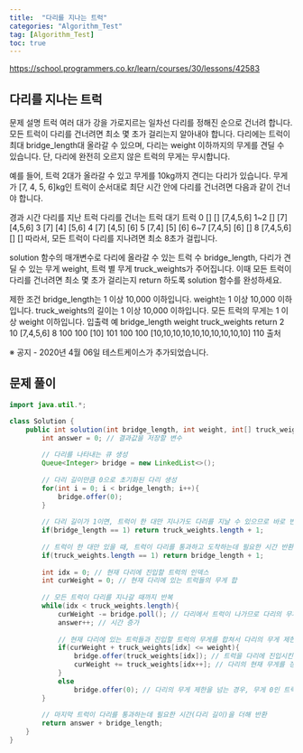 ```yaml
---
title:  "다리를 지나는 트럭"
categories: "Algorithm_Test"
tag: [Algorithm_Test]
toc: true
---
```


https://school.programmers.co.kr/learn/courses/30/lessons/42583

## 다리를 지나는 트럭

문제 설명
트럭 여러 대가 강을 가로지르는 일차선 다리를 정해진 순으로 건너려 합니다. 모든 트럭이 다리를 건너려면 최소 몇 초가 걸리는지 알아내야 합니다. 다리에는 트럭이 최대 bridge_length대 올라갈 수 있으며, 다리는 weight 이하까지의 무게를 견딜 수 있습니다. 단, 다리에 완전히 오르지 않은 트럭의 무게는 무시합니다.

예를 들어, 트럭 2대가 올라갈 수 있고 무게를 10kg까지 견디는 다리가 있습니다. 무게가 [7, 4, 5, 6]kg인 트럭이 순서대로 최단 시간 안에 다리를 건너려면 다음과 같이 건너야 합니다.

경과 시간	다리를 지난 트럭	다리를 건너는 트럭	대기 트럭
0	[]	[]	[7,4,5,6]
1~2	[]	[7]	[4,5,6]
3	[7]	[4]	[5,6]
4	[7]	[4,5]	[6]
5	[7,4]	[5]	[6]
6~7	[7,4,5]	[6]	[]
8	[7,4,5,6]	[]	[]
따라서, 모든 트럭이 다리를 지나려면 최소 8초가 걸립니다.

solution 함수의 매개변수로 다리에 올라갈 수 있는 트럭 수 bridge_length, 다리가 견딜 수 있는 무게 weight, 트럭 별 무게 truck_weights가 주어집니다. 이때 모든 트럭이 다리를 건너려면 최소 몇 초가 걸리는지 return 하도록 solution 함수를 완성하세요.

제한 조건
bridge_length는 1 이상 10,000 이하입니다.
weight는 1 이상 10,000 이하입니다.
truck_weights의 길이는 1 이상 10,000 이하입니다.
모든 트럭의 무게는 1 이상 weight 이하입니다.
입출력 예
bridge_length	weight	truck_weights	return
2	10	[7,4,5,6]	8
100	100	[10]	101
100	100	[10,10,10,10,10,10,10,10,10,10]	110
출처

※ 공지 - 2020년 4월 06일 테스트케이스가 추가되었습니다.

## 문제 풀이
```java
import java.util.*;

class Solution {
    public int solution(int bridge_length, int weight, int[] truck_weights) {
        int answer = 0; // 결과값을 저장할 변수
        
        // 다리를 나타내는 큐 생성
        Queue<Integer> bridge = new LinkedList<>();
        
        // 다리 길이만큼 0으로 초기화된 다리 생성
        for(int i = 0; i < bridge_length; i++){
            bridge.offer(0);
        }
        
        // 다리 길이가 1이면, 트럭이 한 대만 지나가도 다리를 지날 수 있으므로 바로 반환
        if(bridge_length == 1) return truck_weights.length + 1;
        
        // 트럭이 한 대만 있을 때, 트럭이 다리를 통과하고 도착하는데 필요한 시간 반환
        if(truck_weights.length == 1) return bridge_length + 1;
        
        int idx = 0; // 현재 다리에 진입할 트럭의 인덱스
        int curWeight = 0; // 현재 다리에 있는 트럭들의 무게 합
        
        // 모든 트럭이 다리를 지나갈 때까지 반복
        while(idx < truck_weights.length){
            curWeight -= bridge.poll(); // 다리에서 트럭이 나가므로 다리의 무게에서 빼준다
            answer++; // 시간 증가
            
            // 현재 다리에 있는 트럭들과 진입할 트럭의 무게를 합쳐서 다리의 무게 제한을 넘지 않는 경우
            if(curWeight + truck_weights[idx] <= weight){
                bridge.offer(truck_weights[idx]); // 트럭을 다리에 진입시킨다
                curWeight += truck_weights[idx++]; // 다리의 현재 무게를 갱신한다
            }
            else 
                bridge.offer(0); // 다리의 무게 제한을 넘는 경우, 무게 0인 트럭을 진입시킨다 (다리를 지날 트럭이 없음을 의미)
        }
        
        // 마지막 트럭이 다리를 통과하는데 필요한 시간(다리 길이)을 더해 반환
        return answer + bridge_length;
    }
}

```